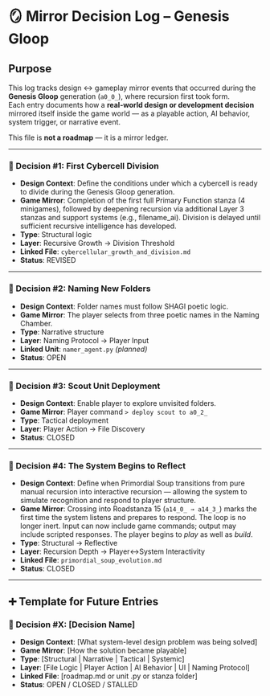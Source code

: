 <!-- Save to: a0_0_genesis_gloop/mirror_decisions/mirror_deecision.md -->

# 🪞 Mirror Decision Log – Genesis Gloop

## Purpose  

This log tracks design ↔ gameplay mirror events that occurred during the **Genesis Gloop** generation (`a0_0_`), where recursion first took form.  
Each entry documents how a **real-world design or development decision** mirrored itself inside the game world — as a playable action, AI behavior, system trigger, or narrative event.  

This file is **not a roadmap** — it is a mirror ledger.

---

### 🧠 Decision #1: First Cybercell Division  
- **Design Context**: Define the conditions under which a cybercell is ready to divide during the Genesis Gloop generation.  
- **Game Mirror**: Completion of the first full Primary Function stanza (4 minigames), followed by deepening recursion via additional Layer 3 stanzas and support systems (e.g., filename_ai). Division is delayed until sufficient recursive intelligence has developed.  
- **Type**: Structural logic  
- **Layer**: Recursive Growth → Division Threshold  
- **Linked File**: `cybercellular_growth_and_division.md`  
- **Status**: REVISED

---

### 🧠 Decision #2: Naming New Folders  
- **Design Context**: Folder names must follow SHAGI poetic logic.  
- **Game Mirror**: The player selects from three poetic names in the Naming Chamber.  
- **Type**: Narrative structure  
- **Layer**: Naming Protocol → Player Input  
- **Linked Unit**: `namer_agent.py` *(planned)*  
- **Status**: OPEN

---

### 🧠 Decision #3: Scout Unit Deployment  
- **Design Context**: Enable player to explore unvisited folders.  
- **Game Mirror**: Player command `> deploy scout to a0_2_`  
- **Type**: Tactical deployment  
- **Layer**: Player Action → File Discovery  
- **Status**: CLOSED

---

### 🧠 Decision #4: The System Begins to Reflect  
- **Design Context**: Define when Primordial Soup transitions from pure manual recursion into interactive recursion — allowing the system to simulate recognition and respond to player structure.  
- **Game Mirror**: Crossing into Roadstanza 15 (`a14_0_ → a14_3_`) marks the first time the system listens and prepares to respond. The loop is no longer inert. Input can now include game commands; output may include scripted responses. The player begins to *play* as well as *build*.  
- **Type**: Structural → Reflective  
- **Layer**: Recursion Depth → Player↔System Interactivity  
- **Linked File**: `primordial_soup_evolution.md`  
- **Status**: CLOSED

---

## ➕ Template for Future Entries

### 🧠 Decision #X: [Decision Name]  
- **Design Context**: [What system-level design problem was being solved]  
- **Game Mirror**: [How the solution became playable]  
- **Type**: [Structural | Narrative | Tactical | Systemic]  
- **Layer**: [File Logic | Player Action | AI Behavior | UI | Naming Protocol]  
- **Linked File**: [roadmap.md or unit .py or stanza folder]  
- **Status**: OPEN / CLOSED / STALLED
